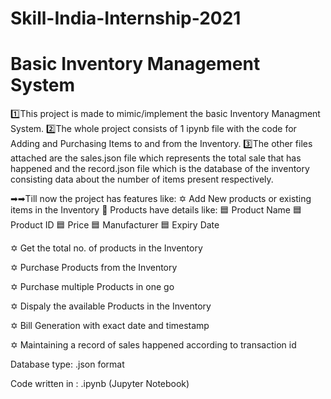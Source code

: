 # Skill-India-Internship-2021
# Basic Inventory Management System

1️⃣This project is made to mimic/implement the basic Inventory Managment System. 
2️⃣The whole project consists of  1 ipynb file with the code for Adding and Purchasing Items to and from the Inventory.
3️⃣The other files attached are the sales.json file which represents the total sale that has happened and the record.json file which is the database of the inventory consisting data about the number of items present respectively.

➡➡Till now the project has features like:
✡ Add New products or existing items in the Inventory
  🔘 Products have details like:
     🟦 Product Name
     🟦 Product ID
     🟦 Price
     🟦 Manufacturer
     🟦 Expiry Date
     
✡ Get the total no. of products in the Inventory

✡ Purchase Products from the Inventory

✡ Purchase multiple Products in one go

✡ Dispaly the available Products in the Inventory

✡ Bill Generation with exact date and timestamp

✡ Maintaining a record of sales happened according to transaction id


Database type: .json format

Code written in : .ipynb (Jupyter Notebook)
